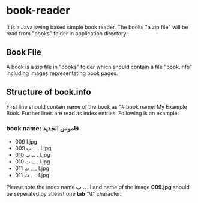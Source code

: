 # book-reader
It is a Java swing based simple book reader. The books "a zip file" will be read from "books" folder in application directory.

## Book File

A book is a zip file in "books" folder which should contain a file "book.info" including images representating book pages.

## Structure of book.info

First line should contain name of the book as "# book name: My Example Book. Further lines are read as index entries. 
Following is an example:


### book name: قاموس الجدید
* ا					009.jpg
* ا ۔۔۔ ب			009.jpg
* ا ۔۔۔ ب			010.jpg
* ا ۔۔۔ ت			010.jpg
* ا ۔۔۔ ت			011.jpg
* ا ۔۔۔ ث			011.jpg

Please note the index name **ا ۔۔۔ ب** and name of the image **009.jpg** should be seperated by atleast one **tab** "\t" character.

